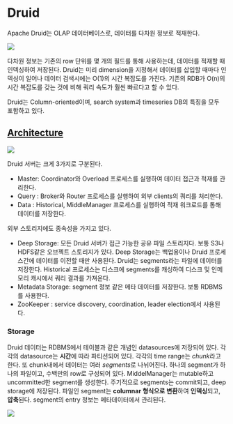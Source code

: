 # Druid

Apache Druid는 OLAP 데이터베이스로, 데이터를 다차원 정보로 적재한다. 

![](https://img1.daumcdn.net/thumb/R1280x0/?scode=mtistory2&fname=https%3A%2F%2Fblog.kakaocdn.net%2Fdn%2FGAmhB%2Fbtq6VsjHEOd%2FRqOctI98bmP5KPeTd2eDe1%2Fimg.png)

다차원 정보는 기존의 row 단위를 몇 개의 필드를 통해 사용하는데, 데이터를 적재할 때 인덱싱하여 저장된다. Druid는 미리 dimension을 지정해서 데이터를 삽입할 때마다 인덱싱이 일어나 데이터 검색시에는 O(1)의 시간 복잡도를 가진다. 기존의 RDB가 O(n)의 시간 복잡도를 갖는 것에 비해 쿼리 속도가 훨씬 빠르다고 할 수 있다.

Druid는 Column-oriented이며, search system과 timeseries DB의 특징을 모두 포함하고 있다.

## [Architecture](https://druid.apache.org/docs/latest/design/architecture.html)
![](https://druid.apache.org/docs/latest/assets/druid-architecture.png)

Druid 서버는 크게 3가지로 구분된다.
- Master: Coordinator와 Overload 프로세스를 실행하여 데이터 접근과 적재를 관리한다.
- Query : Broker와 Router 프로세스를 실행하여 외부 clients의 쿼리를 처리한다.
- Data : Historical, MiddleManager 프로세스를 실행하여 적재 워크로드를 통해 데이터를 저장한다. 

외부 스토리지에도 종속성을 가지고 있다.
- Deep Storage: 모든 Druid 서버가 접근 가능한 공유 파일 스토리지다. 보통 S3나 HDFS같은 오브젝트 스토리지가 있다. Deep Storage는 백업용이나 Druid 프로세스간에 데이터를 이전할 때만 사용된다. Druid는 segments라는 파일에 데이터를 저장한다. Historical 프로세스는 디스크에 segments를 캐싱하여 디스크 및 인메모리 캐시에서 쿼리 결과를 가져온다. 
- Metadata Storage: segment 정보 같은 메타 데이터를 저장한다. 보통 RDBMS를 사용한다.
- ZooKeeper : service discovery, coordination, leader election에서 사용된다.

### Storage
Druid 데이터는 RDBMS에서 테이블과 같은 개념인 datasources에 저장되어 있다. 각각의 datasource는 **시간**에 따라 파티션되어 있다. 각각의 time range는 *chunk*라고 한다. 또 chunk내에서 데이터는 여러 *segments*로 나뉘어진다. 하나의 segment가 하나의 파일이고, 수백만의 row로 구성되어 있다. MiddelManager는 mutable하고 uncommitted한 segment를 생성한다. 주기적으로 segments는 commit되고, deep storage에 저장된다. 파일인 segment는 **columnar 형식으로 변환**하여 **인덱싱**되고, **압축**된다. segment의 entry 정보는 메타데이터에서 관리된다.



![](https://druid.apache.org/docs/latest/assets/druid-timeline.png)